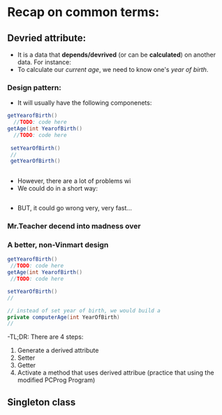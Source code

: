# Recap on common terms:
## Devried attribute:
- It is a data that **depends/devrived** (or can be **calculated**) on another data. For instance:
- To calculate our _current age_, we need to know one's _year of birth_. 

### Design pattern:
- It will usually have the following componenets:
```java
getYearofBirth()
  //TODO: code here
getAge(int YearofBirth()
  //TODO: code here
 
 setYearOfBirth()
 //
 getYearOfBirth()
 
 ```
 - However, there are a lot of problems wi
 - We could do in a short way:
 ```java
 ```
 - BUT, it could go wrong very, very fast...
 ### Mr.Teacher decend into madness over
 
 
 ### A better, non-Vinmart design
 ```java
getYearofBirth()
  //TODO: code here
getAge(int YearofBirth()
  //TODO: code here
 
 setYearOfBirth()
 //

// instead of set year of birth, we would build a 
private computerAge(int YearOfBirth)
//
 
 ```
-TL;DR: There are 4 steps:
1. Generate a derived attribute
2. Setter
3. Getter
4. Activate a method that uses derived attribue (practice that using the modified PCProg Program)


## Singleton class

